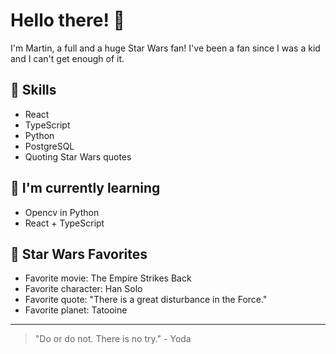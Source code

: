 # Hello there! 👋

I'm Martin, a full and a huge Star Wars fan! I've been a fan since I was a kid and I can't get enough of it.

## 🚀 Skills

- React
- TypeScript
- Python
- PostgreSQL
- Quoting Star Wars quotes

## 🌱 I'm currently learning

- Opencv in Python
- React + TypeScript

## 🎥 Star Wars Favorites

- Favorite movie: The Empire Strikes Back
- Favorite character: Han Solo
- Favorite quote: "There is a great disturbance in the Force."
- Favorite planet: Tatooine
<!--
## 💻 Projects

- [Project #1]: [Brief description and link to the project]
- [Project #2]: [Brief description and link to the project]
- [Project #3]: [Brief description and link to the project]

## 📈 GitHub Stats

![Your GitHub stats](https://github-readme-stats.vercel.app/api?username=yourusername&show_icons=true)

## 🤝 Contributing

Contributions, issues, and feature requests are welcome! Feel free to check [contributing guidelines](CONTRIBUTING.md).

## ❤️ Support

If you like my work, please consider supporting me with a coffee ☕

[![Buy me a coffee](https://img.shields.io/badge/-Buy%20me%20a%20coffee-FF813F?style=flat-square&logo=buy-me-a-coffee&logoColor=white&link=https://www.buymeacoffee.com/yourusername)](https://www.buymeacoffee.com/yourusername)
-->
---

> "Do or do not. There is no try." - Yoda
